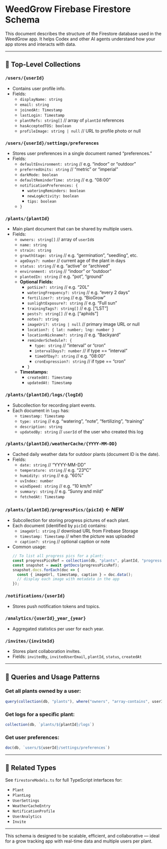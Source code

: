 # WeedGrow Firebase Firestore Schema

This document describes the structure of the Firestore database used in the WeedGrow app.
It helps Codex and other AI agents understand how your app stores and interacts with data.

---

## 🔹 Top-Level Collections

### `/users/{userId}`
- Contains user profile info.
- Fields:
  - `displayName: string`
  - `email: string`
  - `joinedAt: Timestamp`
  - `lastLogin: Timestamp`
  - `plantRefs: string[]`  // array of `plantId` references
  - `hasAcceptedTOS: boolean`
  - `profileImage: string | null`  // URL to profile photo or null

### `/users/{userId}/settings/preferences`
- Stores user preferences in a single document named “preferences.”
- Fields:
  - `defaultEnvironment: string`  // e.g. “indoor” or “outdoor”
  - `preferredUnits: string`  // “metric” or “imperial”
  - `darkMode: boolean`
  - `defaultReminderTime: string`  // e.g. “08:00”
  - `notificationPreferences: {`
    - `wateringReminders: boolean`
    - `newLogActivity: boolean`
    - `tips: boolean`
  - `}`

### `/plants/{plantId}`
- Main plant document that can be shared by multiple users.
- Fields:
  - `owners: string[]`  // array of `userId`s
  - `name: string`
  - `strain: string`
  - `growthStage: string`  // e.g. “germination”, “seedling”, etc.
  - `ageDays?: number`  // current age of the plant in days
  - `status: string`  // e.g. “active” or “archived”
  - `environment: string`  // “indoor” or “outdoor”
  - `plantedIn: string`  // e.g. “pot”, “ground”
  - **Optional Fields:**
    - `potSize?: string`  // e.g. “20L”
    - `wateringFrequency?: string`  // e.g. “every 2 days”
    - `fertilizer?: string`  // e.g. “BioGrow”
    - `sunlightExposure?: string`  // e.g. “Full sun”
    - `trainingTags?: string[]`  // e.g. [“LST”]
    - `pests?: string[]`  // e.g. [“aphids”]
    - `notes?: string`
    - `imageUri?: string | null`  // primary image URL or null
    - `location?: { lat: number; lng: number }`
    - `locationNickname?: string`  // e.g. “Backyard”
    - `reminderSchedule?: {`
      - `type: string`  // “interval” or “cron”
      - `intervalDays?: number`  // if type == “interval”
      - `timeOfDay?: string`  // e.g. “08:00”
      - `cronExpression?: string`  // if type == “cron”
    - `}`
  - **Timestamps:**
    - `createdAt: Timestamp`
    - `updatedAt: Timestamp`

### `/plants/{plantId}/logs/{logId}`
- Subcollection for recording plant events.
- Each document in `logs` has:
  - `timestamp: Timestamp`
  - `type: string`  // e.g. “watering”, “note”, “fertilizing”, “training”
  - `description: string`
  - `updatedBy: string`  // `userId` of the user who created this log

### `/plants/{plantId}/weatherCache/{YYYY-MM-DD}`
- Cached daily weather data for outdoor plants (document ID is the date).
- Fields:
  - `date: string`  // “YYYY-MM-DD”
  - `temperature: string`  // e.g. “23°C”
  - `humidity: string`  // e.g. “60%”
  - `uvIndex: number`
  - `windSpeed: string`  // e.g. “10 km/h”
  - `summary: string`  // e.g. “Sunny and mild”
  - `fetchedAt: Timestamp`

### **`/plants/{plantId}/progressPics/{picId}`**  ← *NEW*
- Subcollection for storing progress pictures of each plant.
- Each document (identified by `picId`) contains:
  - `imageUrl: string`  // download URL from Firebase Storage
  - `timestamp: Timestamp`  // when the picture was uploaded
  - `caption?: string`  // optional caption or note
- Common usage:
  ```ts
  // To list all progress pics for a plant:
  const progressPicsRef = collection(db, "plants", plantId, "progressPics");
  const snapshot = await getDocs(progressPicsRef);
  snapshot.docs.forEach(doc => {
    const { imageUrl, timestamp, caption } = doc.data();
    // display each image with metadata in the app
  });

### `/notifications/{userId}`
- Stores push notification tokens and topics.

### `/analytics/{userId}_year_{year}`
- Aggregated statistics per user for each year.

### `/invites/{inviteId}`
- Stores plant collaboration invites.
- Fields: `invitedBy`, `invitedUserEmail`, `plantId`, `status`, `createdAt`

---

## 🔹 Queries and Usage Patterns

### Get all plants owned by a user:
```ts
query(collection(db, "plants"), where("owners", "array-contains", userId))
```

### Get logs for a specific plant:
```ts
collection(db, `plants/${plantId}/logs`)
```

### Get user preferences:
```ts
doc(db, `users/${userId}/settings/preferences`)
```

---

## 🔹 Related Types
See `firestoreModels.ts` for full TypeScript interfaces for:
- `Plant`
- `PlantLog`
- `UserSettings`
- `WeatherCacheEntry`
- `NotificationProfile`
- `UserAnalytics`
- `Invite`

---

This schema is designed to be scalable, efficient, and collaborative — ideal for a grow tracking app with real-time data and multiple users per plant.

